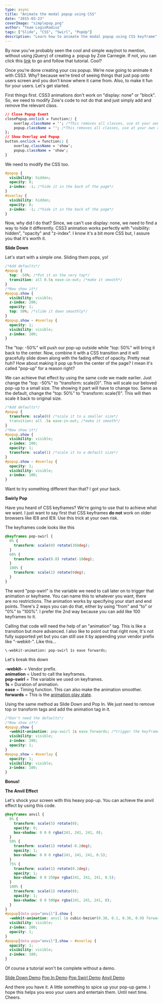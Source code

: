 ```yaml
---
type: async
title: "Animate the modal popup using CSS"
date: "2015-03-23"
coverImage: "simplepop.png"
author: "Team LoginRadius"
tags: ["Slide", "CSS", "Swirl", "PopUp"]
description: "Learn how to animate the modal popup using CSS keyframe"
---
```


By now you’ve probably seen the cool and simple way(not to mention, without using jQuery) of creating a  popup by Zoie Carnegie. If not, you can click this [link](/simple-popup-tutorial/) to go and follow that tutorial. Cool?

Once you’re done creating your css popup. We’re now going to animate it with CSS3. Why? because we’re tired of seeing things that just pop onto users screen and you don’t know where it came from. Also, to make it fun for your users. Let's get started.

First things first. CSS3 animations don't work on "display: none" or "block". So, we need to modify Zoie's code to not do that and just simply add and remove the relevant class.

```css
// Close Popup Event
closePopup.onclick = function() {
    overlay.className = ''; /*This removes all classes, use at your own risk*/
    popup.className = ''; /*This removes all classes, use at your own risk*/
};
// Show Overlay and Popup
button.onclick = function() {
    overlay.className = 'show';
    popup.className = 'show';
}
```

We need to modify the CSS too.

```css
#popup {
  visibility: hidden;
  opacity: 0;
  z-index: -1; /*hide it in the back of the page*/
}
#overlay {
  visibility: hidden;
  opacity: 0;
  z-index: -1; /*hide it in the back of the page*/
}
```

Now, why did I do that? Since, we can't use display: none, we need to find a way to hide it differently. CSS3 animation works perfectly with "visibility: hidden", "opacity" and "z-index". I know it's a bit more CSS but, I assure you that it's worth it.

**Slide Down**

Let's start with a simple one. Sliding them pops, yo!

```css
/*Add defaults*/
#popup {
  top: -50%; /*Put it on the very top*/
  transition: all 0.5s ease-in-out; /*make it smooth*/
}
/*Now show it*/
#popup.show {
  visibility: visible;
  z-index: 200;
  opacity: 1;
  top: 50%; /*slide it down smoothly*/
}
#popup.show ~ #overlay {
  opacity: 1;
  visibility: visible;
  z-index: 100;
}
```

The "top: -50%" will push our pop-up outside while "top: 50%" will bring it back to the center. Now, combine it with a CSS transition and it will gracefully slide down along with the fading effect of opacity. Pretty neat huh? How about making it pop up from the center of the page? I mean it's called "pop-up" for a reason right?

We can achieve that effect by using the same code we made earlier. Just change the "top: -50%" to "transform: scale(0)". This will scale our beloved pop-up to a small size. The showing it part will have to change too. Same as the default, change the "top: 50%" to "transform: scale(1)". This will then scale it back to original size.

```css
/*Add defaults*/
#popup {
  transform: scale(0) /*scale it to a smaller size*/
  transition: all .5s ease-in-out; /*make it smooth*/
}
/*Now show it*/
#popup.show {
  visibility: visible;
  z-index: 200;
  opacity: 1;
  transform: scale(1) /*scale it to a default size*/
}
#popup.show ~ #overlay {
  opacity: 1;
  visibility: visible;
  z-index: 100;
}
```

Want to try something different than that? I got your back.

**Swirly Pop**

Have you heard of CSS keyframes? We're going to use that to achieve what we want. I just want to say first that CSS keyframes **do not** work on older browsers like IE8 and IE9. Use this trick at your own risk.

The keyframes code looks like this

```css
@keyframes pop-swirl {
  0% {
    transform: scale(0) rotate(360deg);
  }
  60% {
    transform: scale(0.8) rotate(-10deg);
  }
  100% {
    transform: scale(1) rotate(0deg);
  }
}
```

The word "pop-swirl" is the variable we need to call later on to trigger that animation or keyframe. You can name this to whatever you want, there are no restrictions. The animation works by specifying your start and end points. There's 2 ways you can do that, either by using "from" and "to" or "0%" to "100%". I prefer the 2nd way because you can add like 100 keyframes to it.

Calling that code will need the help of an "animation" tag. This is like a transition but more advanced. I also like to point out that right now, It's not fully supported yet but you can still use it by appending your vendor prefix like "-webkit-". Like this...

```
\-webkit-animation: pop-swirl 1s ease forwards;
```

Let's break this down

**\-webkit-** = Vendor prefix.  
**animation** = Used to call the keyframes.  
**pop-swirl** = The variable we used on keyframes.  
**1s** = Duration of animation.  
**ease** = Timing function. This can also make the animation smoother.  
**forwards** = This is the [animation play state](http://www.w3schools.com/cssref/css3_pr_animation-play-state.asp).

Using the same method as Slide Down and Pop In. We just need to remove top or transform tags and add the animation tag in it.

```css
/*Don't need the defaults*/
/*Now show it*/
#popup.show {
  -webkit-animation: pop-swirl 1s ease forwards; /*trigger the keyframe*/
  visibility: visible;
  z-index: 200;
  opacity: 1;
}
#popup.show ~ #overlay {
  opacity: 1;
  visibility: visible;
  z-index: 100;
}
```

**Bonus!**

**The Anvil Effect**

Let's shock your screen with this heavy pop-up. You can achieve the anvil effect by using this code.

```css
@keyframes anvil {
  0% {
    transform: scale(5) rotate(0);
    opacity: 0;
    box-shadow: 0 0 0 rgba(241, 241, 241, 0);
  }
  50% {
    transform: scale(1) rotate(-0.2deg);
    opacity: 1;
    box-shadow: 0 0 0 rgba(241, 241, 241, 0.5);
  }
  75% {
    transform: scale(1) rotate(0.2deg);
    opacity: 1;
    box-shadow: 0 0 250px rgba(241, 241, 241, 0.5);
  }
  100% {
    transform: scale(1) rotate(0);
    opacity: 1;
    box-shadow: 0 0 500px rgba(241, 241, 241, 0);
  }
}
#popup[data-pop="anvil"].show {
  -webkit-animation: anvil 1s cubic-bezier(0.38, 0.1, 0.36, 0.9) forwards;
  visibility: visible;
  z-index: 200;
  opacity: 1;
}
#popup[data-pop="anvil"].show ~ #overlay {
  opacity: 1;
  visibility: visible;
  z-index: 100;
}
```

Of course a tutorial won't be complete without a demo.

[Slide Down Demo](https://codepen.io/notdarryltec/full/ByOBvj/) [Pop In Demo](http://codepen.io/notdarryltec/full/YPOKdb/) [Pop Swirl Demo](https://codepen.io/notdarryltec/full/yyxBZo/) [Anvil Demo](https://codepen.io/notdarryltec/full/KwxPrm/)

And there you have it. A little something to spice up your pop-up game. I hope this helps you woo your users and entertain them. Until next time. Cheers.
